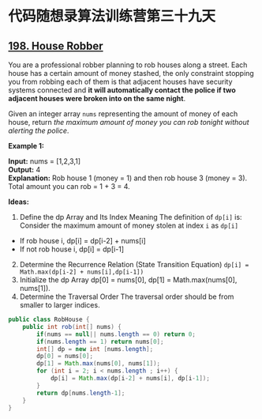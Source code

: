 # 代码随想录算法训练营第三十九天
## [198. House Robber](https://leetcode.com/problems/house-robber/description/)

You are a professional robber planning to rob houses along a street. Each house has a certain amount of money stashed, the only constraint stopping you from robbing each of them is that adjacent houses have security 
systems connected and **it will automatically contact the police if two adjacent houses were broken into on the same night**.

Given an integer array `nums` representing the amount of money of each house, return *the maximum amount of money you can rob tonight without alerting the police*.

**Example 1:**

**Input:** nums = [1,2,3,1] <br>
**Output:** 4 <br>
**Explanation:** Rob house 1 (money = 1) and then rob house 3 (money = 3).<br>
Total amount you can rob = 1 + 3 = 4.

**Ideas:**
1. Define the dp Array and Its Index Meaning
  The definition of `dp[i]` is: Consider the maximum amount of money stolen at index `i` as `dp[i]`
  * If rob house i, dp[i] = dp[i-2] + nums[i]
  * If not rob house i, dp[i] = dp[i-1]
2. Determine the Recurrence Relation (State Transition Equation)
 `dp[i] = Math.max(dp[i-2] + nums[i],dp[i-1])`
3. Initialize the dp Array
   dp[0] = nums[0], dp[1] = Math.max(nums[0], nums[1]).
4. Determine the Traversal Order
   The traversal order should be from smaller to larger indices.

```Java
public class RobHouse {
    public int rob(int[] nums) {
        if(nums == null|| nums.length == 0) return 0;
        if(nums.length == 1) return nums[0];
        int[] dp = new int [nums.length];
        dp[0] = nums[0];
        dp[1] = Math.max(nums[0], nums[1]);
        for (int i = 2; i < nums.length ; i++) {
            dp[i] = Math.max(dp[i-2] + nums[i], dp[i-1]);
        }
        return dp[nums.length-1];
    }
}
```






























